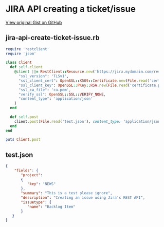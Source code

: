 # JIRA API creating a ticket/issue

[View original Gist on GitHub](https://gist.github.com/Integralist/24da7316dee1ba00bd66)

## jira-api-create-ticket-issue.rb

```ruby
require 'restclient'
require 'json'
 
class Client
  def self.client
    @client ||= RestClient::Resource.new('https://jira.mydomain.com/rest/api/latest/issue/',
      "ssl_version": 'TLSv1',
      "ssl_client_cert": OpenSSL::X509::Certificate.new(File.read('certificate.pem')),
      "ssl_client_key": OpenSSL::PKey::RSA.new(File.read('certificate.pem'), ''),
      "ssl_ca_file": 'ca.pem',
      "verify_ssl": OpenSSL::SSL::VERIFY_NONE,
      "content_type": 'application/json'
    )
  end
 
  def self.post
    client.post(File.read('test.json'), content_type: 'application/json', accept: :json)
  end
end
 
puts Client.post
```

## test.json

```json
{
    "fields": {
       "project":
       {
          "key": "NEWS"
       },
       "summary": "This is a test please ignore",
       "description": "Creating an issue using Jira's REST API",
       "issuetype": {
          "name": "Backlog Item"
       }
   }
}
```

